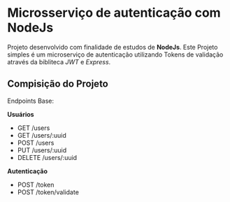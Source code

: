 # Microsserviço de autenticação com NodeJs #
Projeto desenvolvido com finalidade de estudos de **NodeJs**. Este Projeto simples é um microserviço de autenticação utilizando Tokens de validação através da bibliteca *JWT* e *Express*.

## Compisição do Projeto ##
Endpoints Base:

**Usuários**
* GET /users
* GET /users/:uuid
* POST /users
* PUT /users/:uuid
* DELETE /users/:uuid

**Autenticação**
* POST /token
* POST /token/validate
